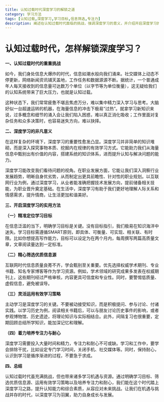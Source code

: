 ```yaml
---
title: 认知过载时代深度学习的解锁之道
category: 学习方法
tags: [认知过载,深度学习,学习目标,信息筛选,专注力]
description: 阐述在认知过载时代面临的挑战，强调深度学习的意义，并介绍开启深度学习的实用方法，包括定位学习目标、筛选信息源、运用学习策略以及培养专注力和耐心等，帮助读者提升认知能力。
---
```


# 认知过载时代，怎样解锁深度学习？

**一、认知过载时代的重重挑战**

如今，我们身处信息大爆炸的时代，信息如潮水般向我们涌来。社交媒体上动态不停更新，网络新闻资讯铺天盖地，工作任务和数据源源不断。据统计，一个普通成年人每天接收到的信息量可达数万个单位（以字节等为单位衡量），这无疑给我们的认知系统带来了巨大压力，也就是认知过载。

这种状态下，我们常常疲惫不堪且焦虑万分，难以集中精力深入学习与思考。大脑好似一台超速运转的机器，在海量信息的冲击下极易“过热”。就拿学习新知识来说，过多概念和细节的涌入会让我们陷入困惑，难以真正消化吸收；工作里面对复杂任务和众多决策时，也容易迷失方向，难以抉择。

**二、深度学习的非凡意义**

在这样复杂的环境下，深度学习的重要性愈发凸显。深度学习并非简单的知识堆砌，而是深入探究事物本质、挖掘内在规律的有效学习方式。它能助力我们从海量信息中甄别出有价值的内容，搭建系统的知识体系，进而提升认知与解决问题的能力。

深度学习能改变我们看待问题的视角。在职业发展方面，它能让我们深入洞察行业发展趋势，明晰自身优劣势，从而制定出更具前瞻性、针对性的职业规划。以互联网行业为例，通过深度学习，从业者能准确把握技术发展方向，提前储备相关技能，为职业晋升奠定基础。在生活中，深度学习有助于我们更好地理解人际关系和情感需求，提升情商，让生活更加和谐美好。

**三、开启深度学习的实用方法**

**（一）精准定位学习目标**

在信息泛滥的当下，明确学习目标是关键。没有目标指引，我们极易在知识海洋中迷失。学习目标需遵循SMART原则，即具体、可衡量、可实现、相关联、有时限。比如你想提高写作能力，目标可以设定为在两个月内，每周撰写两篇高质量文章，文章阅读量达到一定标准。

**（二）精心筛选优质信息源**

互联网时代信息质量良莠不齐，学会甄别至关重要。优先选择权威学术期刊、专业书籍、知名专家博客等作为学习资源。例如，学术领域的研究成果多发表在权威期刊上，这些期刊经过严格审核，内容更具可信度和专业性。同时，要警惕低质量、虚假信息，避免被误导。

**（三）灵活运用有效学习策略**

主动学习是深度学习的关键。不要被动接受知识，而是积极提问、参与讨论、付诸实践。以学习历史为例，阅读相关书籍后，可以与朋友讨论历史事件的影响，或者参观博物馆、历史遗迹，将理论知识与实际相结合。此外，间隔复习也很重要，定期回顾总结所学知识，能加深记忆和理解。

**（四）着力培养专注力与耐心**

深度学习需要投入大量时间和精力，专注力和耐心不可或缺。学习和工作中，要学会排除干扰，比如设定专门学习时间，关闭手机、社交媒体等。同时，保持耐心，认识到学习是循序渐进的过程，不要急于求成。

**四、总结**

认知过载时代虽充满挑战，但也带来诸多学习机遇与资源。通过明确学习目标、筛选优质信息源、运用有效学习策略以及培养专注力和耐心，我们能在这个时代踏上深度学习之路，提升认知能力和综合素质，从容应对未来挑战。让我们在机遇与挑战并存的时代，以深度学习为羽翼，助力自身成长与发展。